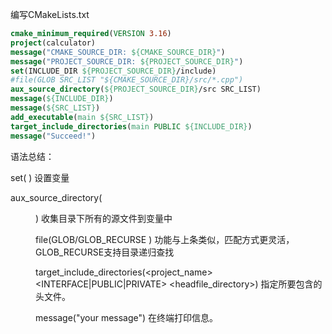 编写CMakeLists.txt

```cmake
cmake_minimum_required(VERSION 3.16)
project(calculator)
message("CMAKE_SOURCE_DIR: ${CMAKE_SOURCE_DIR}")
message("PROJECT_SOURCE_DIR: ${PROJECT_SOURCE_DIR}")
set(INCLUDE_DIR ${PROJECT_SOURCE_DIR}/include)
#file(GLOB SRC_LIST "${CMAKE_SOURCE_DIR}/src/*.cpp")
aux_source_directory(${PROJECT_SOURCE_DIR}/src SRC_LIST)
message(${INCLUDE_DIR})
message(${SRC_LIST})
add_executable(main ${SRC_LIST})
target_include_directories(main PUBLIC ${INCLUDE_DIR})
message("Succeed!")
```

语法总结：

set(<variable> <value>) 设置变量

aux_source_directory(<dir> <variable>) 收集目录下所有的源文件到变量中

file(GLOB/GLOB_RECURSE <variable> <filepath>) 功能与上条类似，匹配方式更灵活，
GLOB_RECURSE支持目录递归查找

target_include_directories(<project_name> <INTERFACE|PUBLIC|PRIVATE>
<headfile_directory>) 指定所要包含的头文件。

message("your message") 在终端打印信息。